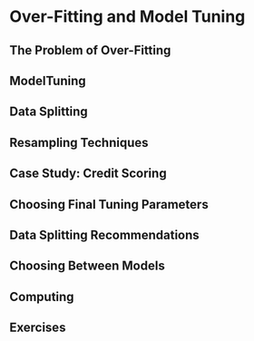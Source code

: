 # Over-Fitting and Model Tuning  

## The Problem of Over-Fitting  

## ModelTuning  

## Data Splitting  

## Resampling Techniques  

## Case Study: Credit Scoring  

## Choosing Final Tuning Parameters  

## Data Splitting Recommendations  

## Choosing Between Models  

## Computing  

## Exercises  

